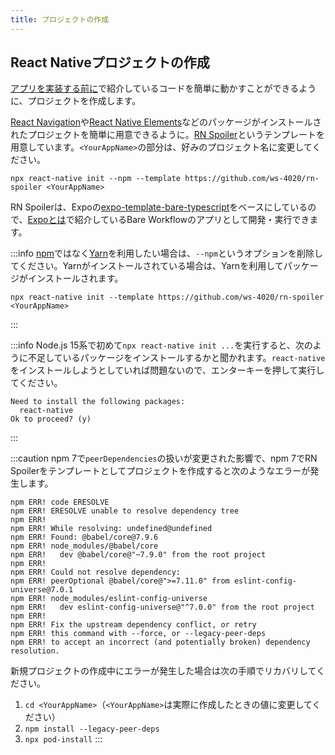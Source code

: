 ```yaml
---
title: プロジェクトの作成
---
```


## React Nativeプロジェクトの作成

<!-- TODO: リンク貼るよ -->
[アプリを実装する前に](.)で紹介しているコードを簡単に動かすことができるように、プロジェクトを作成します。

[React Navigation](https://reactnavigation.org/)や[React Native Elements](https://reactnativeelements.com/)などのパッケージがインストールされたプロジェクトを簡単に用意できるように。[RN Spoiler](https://github.com/ws-4020/rn-spoiler)というテンプレートを用意しています。`<YourAppName>`の部分は、好みのプロジェクト名に変更してください。

```
npx react-native init --npm --template https://github.com/ws-4020/rn-spoiler <YourAppName>
```

<!-- TODO: リンク貼るよ -->
RN Spoilerは、Expoの[expo-template-bare-typescript](https://github.com/expo/expo/tree/master/templates/expo-template-bare-typescript)をベースにしているので、[Expoとは](.)で紹介しているBare Workflowのアプリとして開発・実行できます。

:::info
[npm](https://www.npmjs.com/)ではなく[Yarn](https://yarnpkg.com/)を利用したい場合は、`--npm`というオプションを削除してください。Yarnがインストールされている場合は、Yarnを利用してパッケージがインストールされます。
```
npx react-native init --template https://github.com/ws-4020/rn-spoiler <YourAppName>
```
:::

:::info
Node.js 15系で初めて`npx react-native init ...`を実行すると、次のように不足しているパッケージをインストールするかと聞かれます。`react-native`をインストールしようとしていれば問題ないので、エンターキーを押して実行してください。
```console
Need to install the following packages:
  react-native
Ok to proceed? (y)
```
:::

:::caution
npm 7で`peerDependencies`の扱いが変更された影響で、npm 7でRN Spoilerをテンプレートとしてプロジェクトを作成すると次のようなエラーが発生します。

```
npm ERR! code ERESOLVE
npm ERR! ERESOLVE unable to resolve dependency tree
npm ERR!
npm ERR! While resolving: undefined@undefined
npm ERR! Found: @babel/core@7.9.6
npm ERR! node_modules/@babel/core
npm ERR!   dev @babel/core@"~7.9.0" from the root project
npm ERR!
npm ERR! Could not resolve dependency:
npm ERR! peerOptional @babel/core@">=7.11.0" from eslint-config-universe@7.0.1
npm ERR! node_modules/eslint-config-universe
npm ERR!   dev eslint-config-universe@"^7.0.0" from the root project
npm ERR!
npm ERR! Fix the upstream dependency conflict, or retry
npm ERR! this command with --force, or --legacy-peer-deps
npm ERR! to accept an incorrect (and potentially broken) dependency resolution.
```

新規プロジェクトの作成中にエラーが発生した場合は次の手順でリカバリしてください。

1. `cd <YourAppName>`（`<YourAppName>`は実際に作成したときの値に変更してください）
2. `npm install --legacy-peer-deps`
3. `npx pod-install`
:::
